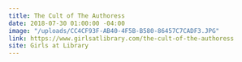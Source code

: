 ```yaml
---
title: The Cult of The Authoress
date: 2018-07-30 01:00:00 -04:00
image: "/uploads/CC4CF93F-AB40-4F5B-B580-86457C7CADF3.JPG"
link: https://www.girlsatlibrary.com/the-cult-of-the-authoress
site: Girls at Library
---
```


